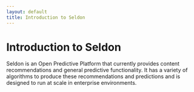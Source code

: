 ```yaml
---
layout: default
title: Introduction to Seldon
---
```


# Introduction to Seldon

Seldon is an Open Predictive Platform that currently provides content recommendations and general predictive functionality. It has a variety of algorithms to produce these recommendations and predictions and is designed to run at scale in enterprise environments.


